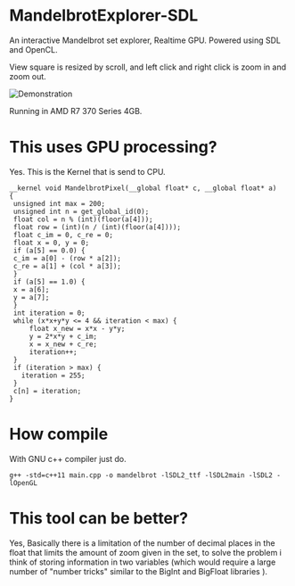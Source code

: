 # MandelbrotExplorer-SDL
An interactive Mandelbrot set explorer, Realtime GPU. 
Powered using SDL and OpenCL.

View square is resized by scroll, and left click and right click is zoom in and zoom out.

![Demonstration](https://s7.gifyu.com/images/mandelbrot145bb7b67b63bd9d.gif)

Running in AMD R7 370 Series 4GB.

# This uses GPU processing?
Yes.
This is the Kernel that is send to CPU.
```
__kernel void MandelbrotPixel(__global float* c, __global float* a)
{
 unsigned int max = 200;
 unsigned int n = get_global_id(0);
 float col = n % (int)(floor(a[4]));
 float row = (int)(n / (int)(floor(a[4])));
 float c_im = 0, c_re = 0;
 float x = 0, y = 0;
 if (a[5] == 0.0) {
 c_im = a[0] - (row * a[2]);
 c_re = a[1] + (col * a[3]);
 }
 if (a[5] == 1.0) {
 x = a[6];
 y = a[7];
 }
 int iteration = 0;
 while (x*x+y*y <= 4 && iteration < max) {
     float x_new = x*x - y*y;
     y = 2*x*y + c_im;
     x = x_new + c_re;
     iteration++;
 }
 if (iteration > max) {
   iteration = 255;
 }
 c[n] = iteration;
}
```



# How compile

With GNU c++ compiler just do.

``` g++ -std=c++11 main.cpp -o mandelbrot -lSDL2_ttf -lSDL2main -lSDL2 -lOpenGL ```

# This tool can be better?
Yes, Basically there is a limitation of the number of decimal places in the float that limits the amount of zoom given in the set, to solve the problem i think of storing information in two variables (which would require a large number of "number tricks" similar to the BigInt and BigFloat libraries ). 
